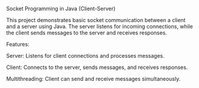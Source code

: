 Socket Programming in Java (Client-Server)

This project demonstrates basic socket communication between a client and a server using Java. The server listens for incoming connections, while the client sends messages to the server and receives responses.

Features:

Server: Listens for client connections and processes messages.

Client: Connects to the server, sends messages, and receives responses.

Multithreading: Client can send and receive messages simultaneously.
